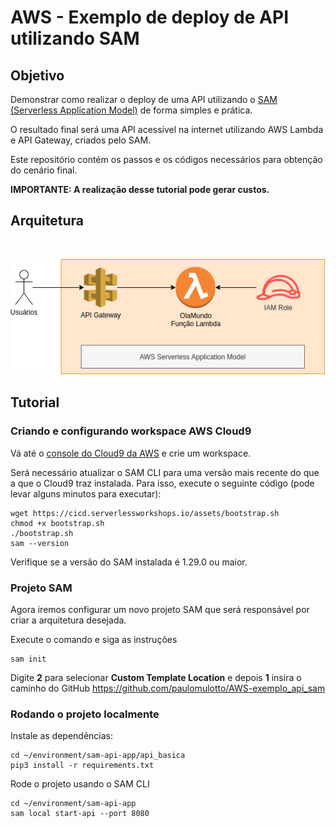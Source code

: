 <h1>AWS - Exemplo de deploy de API utilizando SAM</h1>

<h2>
    Objetivo
</h2>
Demonstrar como realizar o deploy de uma API utilizando o <a href="https://aws.amazon.com/pt/serverless/sam/">SAM (Serverless Application Model)</a> de forma simples e prática.<br>

O resultado final será uma API acessível na internet utilizando AWS Lambda e API Gateway, criados pelo SAM.


Este repositório contém os passos e os códigos necessários para obtenção do cenário final.

<b>IMPORTANTE: A realização desse tutorial pode gerar custos.</b>

<h2>Arquitetura</h2>
<br>

![Desenho arquitetura](https://github.com/paulomulotto/AWS-exemplo_api_sam/blob/main/img/arquitetura%20basica.png)

<h2>Tutorial</h2>
<h3>Criando e configurando workspace AWS Cloud9</h3>
Vá até o <a href="https://console.aws.amazon.com/cloud9">console do Cloud9 da AWS</a> e crie um workspace.

Será necessário atualizar o SAM CLI para uma versão mais recente do que a que o Cloud9 traz instalada. Para isso, execute o seguinte código (pode levar alguns minutos para executar):

```
wget https://cicd.serverlessworkshops.io/assets/bootstrap.sh
chmod +x bootstrap.sh
./bootstrap.sh
sam --version
```

Verifique se a versão do SAM instalada é 1.29.0 ou maior.

<h3>Projeto SAM</h3>
Agora iremos configurar um novo projeto SAM que será responsável por criar a arquitetura desejada.

Execute o comando e siga as instruções
```
sam init
```

Digite <b>2</b> para selecionar <b>Custom Template Location</b> e depois <b>1</b> insira o caminho do GitHub <a href="https://github.com/paulomulotto/AWS-exemplo_api_sam">https://github.com/paulomulotto/AWS-exemplo_api_sam</a>

<h3>Rodando o projeto localmente</h3>
Instale as dependências:

```
cd ~/environment/sam-api-app/api_basica
pip3 install -r requirements.txt
```

Rode o projeto usando o SAM CLI
```
cd ~/environment/sam-api-app
sam local start-api --port 8080

```
